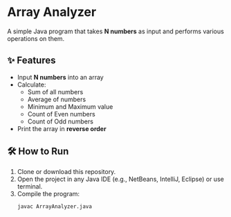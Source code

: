 # Array Analyzer

A simple Java program that takes **N numbers** as input and performs various operations on them.

## ✨ Features
- Input **N numbers** into an array
- Calculate:
  -  Sum of all numbers
  -  Average of numbers
  -  Minimum and Maximum value
  -  Count of Even numbers
  -  Count of Odd numbers
- Print the array in **reverse order**

## 🛠️ How to Run
1. Clone or download this repository.
2. Open the project in any Java IDE (e.g., NetBeans, IntelliJ, Eclipse) or use terminal.
3. Compile the program:
   ```bash
   javac ArrayAnalyzer.java
